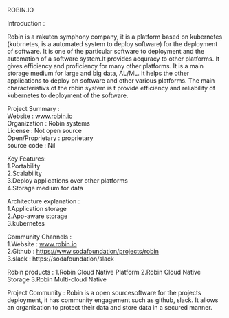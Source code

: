 ROBIN.IO 

Introduction : <p>Robin is a rakuten symphony company, it is a platform based on kubernetes (kubrnetes, is a                                    automated system to deploy software) for the deployment of software. It is one of the particular software to deployment and the automation of a software system.It provides acquracy to other platforms. It gives efficiency and proficiency for many other platforms. It is a main storage medium for large and big data, AL/ML. It helps the other applications to deploy on software and other various platforms. The main characteristivs of the robin system is t provide efficiency and reliability of kubernetes to deployment of the software.</p>

Project Summary :<br>
                           Website               : www.robin.io <br>
                           Organization          : Robin systems<br>
                           License               : Not open source<br>
                           Open/Proprietary      : proprietary<br>
                           source code           : Nil
 
Key Features: <br>
             1.Portability <br>
             2.Scalability <br>
             3.Deploy applications over other platforms <br>
             4.Storage medium for data <br>

Architecture explanation : <br>
             1.Application storage <br>
             2.App-aware storage <br>
             3.kubernetes <br>

Community Channels : <br>
             1.Website : www.robin.io <br>
             2.Github  : https://www.sodafoundation/projects/robin <br>
             3.slack   : https://sodafoundation/slack <br>

Robin products :
             1.Robin Cloud Native Platform
             2.Robin Cloud Native Storage
             3.Robin Multi-cloud Native

Project Community :
             Robin is a open sourcesoftware for the projects deployment, it has community engagement such as github,
             slack. It allows an organisation to protect their data and store data in a secured manner.

